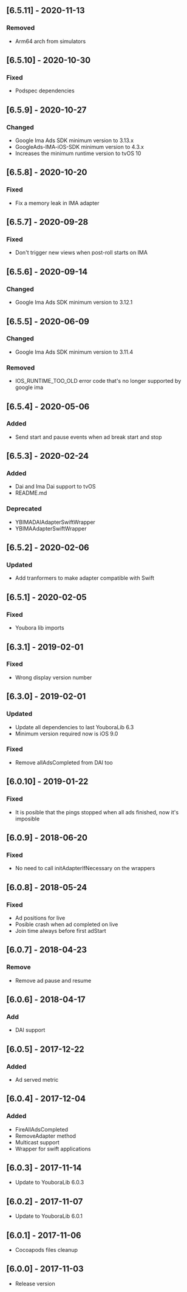 ## [6.5.11] - 2020-11-13
### Removed
- Arm64 arch from simulators 
## [6.5.10] - 2020-10-30
### Fixed
- Podspec dependencies
## [6.5.9] - 2020-10-27
### Changed
- Google Ima Ads SDK minimum version to 3.13.x
- GoogleAds-IMA-iOS-SDK minimum version to 4.3.x
- Increases the minimum runtime version to tvOS 10 
## [6.5.8] - 2020-10-20
### Fixed
- Fix a memory leak in IMA adapter
## [6.5.7] - 2020-09-28
### Fixed
- Don't trigger new views when post-roll starts on IMA
## [6.5.6] - 2020-09-14
### Changed
- Google Ima Ads SDK minimum version to 3.12.1
## [6.5.5] - 2020-06-09
### Changed
- Google Ima Ads SDK minimum version to 3.11.4
### Removed
- IOS_RUNTIME_TOO_OLD error code that's no longer supported by google ima
## [6.5.4] - 2020-05-06
### Added
- Send start and pause events when ad break start and stop
## [6.5.3] - 2020-02-24
### Added
- Dai and Ima Dai support to tvOS
- README.md
### Deprecated
- YBIMADAIAdapterSwiftWrapper
- YBIMAAdapterSwiftWrapper
## [6.5.2] - 2020-02-06
### Updated
- Add tranformers to make adapter compatible with Swift
## [6.5.1] - 2020-02-05
### Fixed
- Youbora lib imports
## [6.3.1] - 2019-02-01
### Fixed
- Wrong display version number

## [6.3.0] - 2019-02-01
### Updated
- Update all dependencies to last YouboraLib 6.3
- Minimum version required now is iOS 9.0
### Fixed
- Remove allAdsCompleted from DAI too

## [6.0.10] - 2019-01-22
### Fixed
- It is posible that the pings stopped when all ads finished, now it's imposible

## [6.0.9] - 2018-06-20
### Fixed
- No need to call initAdapterIfNecessary on the wrappers

## [6.0.8] - 2018-05-24
### Fixed
- Ad positions for live
- Posible crash when ad completed on live
- Join time always before first adStart

## [6.0.7] - 2018-04-23
### Remove
- Remove ad pause and resume

## [6.0.6] - 2018-04-17
### Add
- DAI support

## [6.0.5] - 2017-12-22
### Added
- Ad served metric

## [6.0.4] - 2017-12-04
### Added
- FireAllAdsCompleted
- RemoveAdapter method
- Multicast support
- Wrapper for swift applications

## [6.0.3] - 2017-11-14
 - Update to YouboraLib 6.0.3
 
## [6.0.2] - 2017-11-07
- Update to YouboraLib 6.0.1
 
## [6.0.1] - 2017-11-06
- Cocoapods files cleanup

## [6.0.0] - 2017-11-03
- Release version
